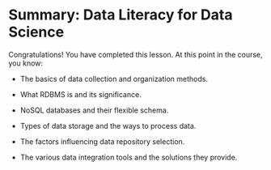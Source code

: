 # Summary: Data Literacy for Data Science

Congratulations! You have completed this lesson. At this point in the course, you know:

- The basics of data collection and organization methods.

- What RDBMS is and its significance.

- NoSQL databases and their flexible schema.

- Types of data storage and the ways to process data.

- The factors influencing data repository selection.

- The various data integration tools and the solutions they provide.
